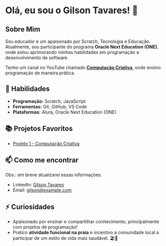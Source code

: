 # Olá, eu sou o Gilson Tavares! 👋

## Sobre Mim

Sou educador e um apaixonado por Scratch, Tecnologia e Educação. Atualmente, sou participante do programa **Oracle Next Education (ONE)**, onde estou aprimorando minhas habilidades em programação e desenvolvimento de software.  

Tenho um canal no YouTube chamado **[Computação Criativa](https://www.youtube.com/@computacaocriativa3241/playlists)**, onde ensino programação de maneira prática.

## 🚀 Habilidades

- **Programação:** Scratch, JavaScript  
- **Ferramentas:** Git, GitHub, VS Code  
- **Plataformas:** Alura, Oracle Next Education (ONE)  

## 📚 Projetos Favoritos

- [Projeto 1 - Computação Criativa](https://scratch.mit.edu/projects/353292710)  

## 📫 Como me encontrar

Obs.: em breve atualizarei essas informações.  
- LinkedIn: [Gilson Tavares](https://www.linkedin.com/in/gilsontavares/)  
- Email: gilson@example.com  

## ⚡ Curiosidades  

- Apaixonado por ensinar e compartilhar conhecimento, principalmente com projetos de programação!  
- Pratico **atividade funcional na praia** e incentivo a comunidade local a participar de um estilo de vida mais saudável. 🏖️💪  
